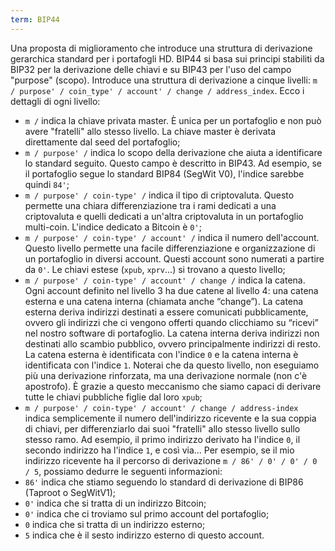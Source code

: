 ```yaml
---
term: BIP44
---
```


Una proposta di miglioramento che introduce una struttura di derivazione gerarchica standard per i portafogli HD. BIP44 si basa sui principi stabiliti da BIP32 per la derivazione delle chiavi e su BIP43 per l'uso del campo "purpose" (scopo). Introduce una struttura di derivazione a cinque livelli: `m / purpose' / coin_type' / account' / change / address_index`. Ecco i dettagli di ogni livello:
* `m /` indica la chiave privata master. È unica per un portafoglio e non può avere "fratelli" allo stesso livello. La chiave master è derivata direttamente dal seed del portafoglio;
* `m / purpose' /` indica lo scopo della derivazione che aiuta a identificare lo standard seguito. Questo campo è descritto in BIP43. Ad esempio, se il portafoglio segue lo standard BIP84 (SegWit V0), l'indice sarebbe quindi `84'`;
* `m / purpose' / coin-type' /` indica il tipo di criptovaluta. Questo permette una chiara differenziazione tra i rami dedicati a una criptovaluta e quelli dedicati a un'altra criptovaluta in un portafoglio multi-coin. L'indice dedicato a Bitcoin è `0'`;
* `m / purpose' / coin-type' / account' /` indica il numero dell'account. Questo livello permette una facile differenziazione e organizzazione di un portafoglio in diversi account. Questi account sono numerati a partire da `0'`. Le chiavi estese (`xpub`, `xprv`...) si trovano a questo livello;
* `m / purpose' / coin-type' / account' / change /` indica la catena. Ogni account definito nel livello 3 ha due catene al livello 4: una catena esterna e una catena interna (chiamata anche “change”). La catena esterna deriva indirizzi destinati a essere comunicati pubblicamente, ovvero gli indirizzi che ci vengono offerti quando clicchiamo su “ricevi” nel nostro software di portafoglio. La catena interna deriva indirizzi non destinati allo scambio pubblico, ovvero principalmente indirizzi di resto. La catena esterna è identificata con l'indice `0` e la catena interna è identificata con l'indice `1`. Noterai che da questo livello, non eseguiamo più una derivazione rinforzata, ma una derivazione normale (non c'è apostrofo). È grazie a questo meccanismo che siamo capaci di derivare tutte le chiavi pubbliche figlie dal loro `xpub`;
* `m / purpose' / coin-type' / account' / change / address-index` indica semplicemente il numero dell'indirizzo ricevente e la sua coppia di chiavi, per differenziarlo dai suoi "fratelli" allo stesso livello sullo stesso ramo. Ad esempio, il primo indirizzo derivato ha l'indice `0`, il secondo indirizzo ha l'indice `1`, e così via...
Per esempio, se il mio indirizzo ricevente ha il percorso di derivazione `m / 86' / 0' / 0' / 0 / 5`, possiamo dedurre le seguenti informazioni:
* `86'` indica che stiamo seguendo lo standard di derivazione di BIP86 (Taproot o SegWitV1);
* `0'` indica che si tratta di un indirizzo Bitcoin;
* `0'` indica che ci troviamo sul primo account del portafoglio;
* `0` indica che si tratta di un indirizzo esterno;
* `5` indica che è il sesto indirizzo esterno di questo account.